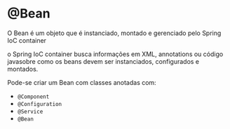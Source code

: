 # @Bean
O Bean é um objeto que é instanciado, montado e gerenciado pelo Spring IoC container

o Spring IoC container busca informações em XML, annotations ou código javasobre como os beans devem ser instanciados, configurados e montados.

Pode-se criar um Bean com classes anotadas com:

- ``@Component``
- ``@Configuration``
- ``@Service``
- ``@Bean``